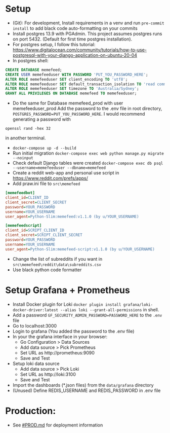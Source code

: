 # Setup

- (Git): For development, Install requirements in a venv and run `pre-commit install` to add black code auto-formatting on your commits
- Install postgres 13.9 with PGAdmin. This project assumes postgres runs on port 5432. (Default  for first time postgres installation).
- For postgres setup, I follow this tutorial: https://www.digitalocean.com/community/tutorials/how-to-use-postgresql-with-your-django-application-on-ubuntu-20-04
- In postgres shell:
```sql
CREATE DATABASE memefeed;
CREATE USER memefeeduser WITH PASSWORD 'PUT_YOU_PASSWORD_HERE';
ALTER ROLE memefeeduser SET client_encoding TO 'utf8';
ALTER ROLE memefeeduser SET default_transaction_isolation TO 'read committed';
ALTER ROLE memefeeduser SET timezone TO 'Australia/Sydney';
GRANT ALL PRIVILEGES ON DATABASE memefeed TO memefeeduser;
```
- Do the same for Database memefeed_prod with user memefeeduser_prod
Add the password to the .env file in root directory, `POSTGRES_PASSWORD=PUT_YOU_PASSWORD_HERE`. I would recommend generating a password with
```
openssl rand -hex 32
```
in another terminal.
- `docker-compose up -d --build`
- Run initial migration `docker-compose exec web python manage.py migrate --noinput`
- Check default Django tables were created `docker-compose exec db psql --username=memefeeduser --dbname=memefeed`
- Create a reddit web-app and personal use script in https://www.reddit.com/prefs/apps/
- Add praw.ini file to `src\memefeed`
```ini
[memefeedbot]
client_id=CLIENT_ID
client_secret=CLIENT_SECRET
password=YOUR_PASSWORD
username=YOUR_USERNAME
user_agent=Python-Slim:memefeed:v1.1.0 (by u/YOUR_USERNAME)

[memefeedscript]
client_id=SCRIPT_CLIENT_ID
client_secret=SCRIPT_CLIENT_SECRET
password=YOUR_PASSWORD
username=YOUR_USERNAME
user_agent=Python-Slim:memefeed-script:v1.1.0 (by u/YOUR_USERNAME)
```
- Change the list of subreddits if you want in `src\memefeed\reddit\data\subreddits.csv`
- Use black python code formatter

# Setup Grafana + Prometheus
- Install Docker plugin for Loki `docker plugin install grafana/loki-docker-driver:latest --alias loki --grant-all-permissions` in shell.
- Add a password `GF_SECURITY_ADMIN_PASSWORD=PASSWORD_HERE` to the `.env` file
- Go to localhost:3000
- Login to grafana (You added the password to the .env file)
- In your the grafana interface in your browser:
    - Go Configuration > Data Sources
    - Add data source > Pick Prometheus
    - Set URL as http://prometheus:9090
    - Save and Test
- Setup loki data source
    - Add data source > Pick Loki
    - Set URL as http://loki:3100
    - Save and Test
- Import the dashboards (*.json files) from the `data/grafana` directory
- (Unused) Define REDIS_USERNAME and REDIS_PASSWORD in .env file

# Production:
- See [#PROD.md](PROD.md) for deployment information